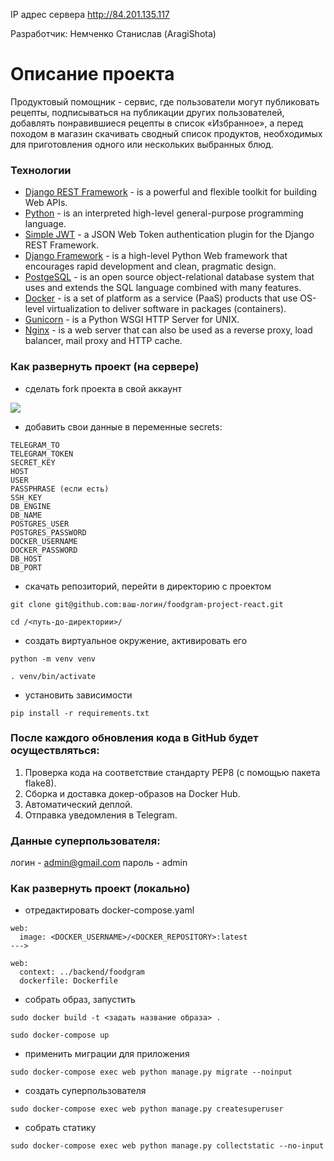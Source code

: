 IP адрес сервера http://84.201.135.117

Разработчик: Немченко Станислав (AragiShota)

# Описание проекта
Продуктовый помощник - сервис, где пользователи могут публиковать рецепты, подписываться на публикации других пользователей, добавлять понравившиеся рецепты в список «Избранное», а перед походом в магазин скачивать сводный список продуктов, необходимых для приготовления одного или нескольких выбранных блюд.
### Технологии
- [Django REST Framework](https://www.django-rest-framework.org/) - is a powerful and flexible toolkit for building Web APIs.
- [Python](https://www.python.org/) - is an interpreted high-level general-purpose programming language.
- [Simple JWT](https://django-rest-framework-simplejwt.readthedocs.io/en/latest/) - a JSON Web Token authentication plugin for the Django REST Framework.
- [Django Framework](https://www.djangoproject.com/) - is a high-level Python Web framework that encourages rapid development and clean, pragmatic design.
- [PostgeSQL](https://www.postgresql.org/) - is an open source object-relational database system that uses and extends the SQL language combined with many features.
- [Docker](https://www.docker.com/) - is a set of platform as a service (PaaS) products that use OS-level virtualization to deliver software in packages (containers).
- [Gunicorn](https://gunicorn.org/) - is a Python WSGI HTTP Server for UNIX.
- [Nginx](https://nginx.org/) - is a web server that can also be used as a reverse proxy, load balancer, mail proxy and HTTP cache.
### Как развернуть проект (на сервере)
 - сделать fork проекта в свой аккаунт

[![](https://img.shields.io/badge/my%20project-fork!-informational?style=for-the-badge&logo=appveyor)](https://github.com/AragiShota/foodgram-project-react/fork)
- добавить свои данные в переменные secrets:
```
TELEGRAM_TO
TELEGRAM_TOKEN
SECRET_KEY
HOST
USER
PASSPHRASE (если есть)
SSH_KEY
DB_ENGINE
DB_NAME
POSTGRES_USER
POSTGRES_PASSWORD
DOCKER_USERNAME
DOCKER_PASSWORD
DB_HOST
DB_PORT
```

- скачать репозиторий, перейти в директорию с проектом

```git clone git@github.com:ваш-логин/foodgram-project-react.git```

```cd /<путь-до-директории>/```

- создать виртуальное окружение, активировать его

```python -m venv venv```

```. venv/bin/activate```

- установить зависимости

```pip install -r requirements.txt```


### После каждого обновления кода в GitHub будет осуществляться:

1. Проверка кода на соответствие стандарту PEP8 (с помощью пакета flake8).
2. Сборка и доставка докер-образов на Docker Hub.
3. Автоматический деплой.
4. Отправка уведомления в Telegram.

### Данные суперпользователя:
логин - admin@gmail.com
пароль - admin

### Как развернуть проект (локально)
- отредактировать docker-compose.yaml
```
web:
  image: <DOCKER_USERNAME>/<DOCKER_REPOSITORY>:latest
--->

web:
  context: ../backend/foodgram
  dockerfile: Dockerfile
```

- собрать образ, запустить

```sudo docker build -t <задать название образа> .```

```sudo docker-compose up```

- применить миграции для приложения

```sudo docker-compose exec web python manage.py migrate --noinput```

- создать суперпользователя

```sudo docker-compose exec web python manage.py createsuperuser```

- собрать статику

```sudo docker-compose exec web python manage.py collectstatic --no-input```